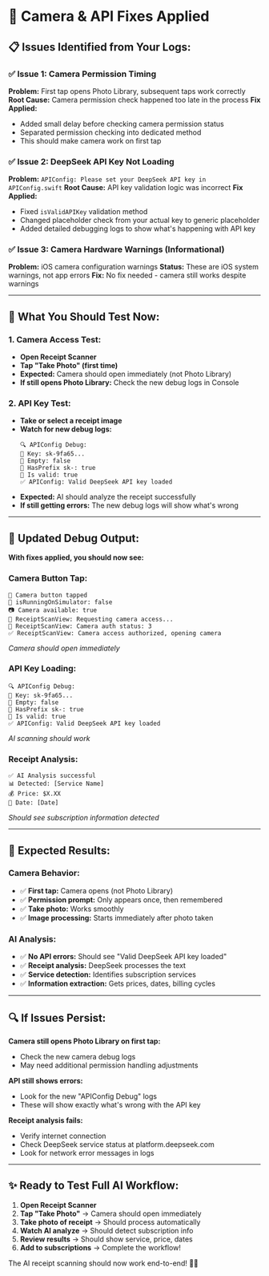 # 🔧 Camera & API Fixes Applied

## 📋 **Issues Identified from Your Logs:**

### ✅ **Issue 1: Camera Permission Timing**
**Problem:** First tap opens Photo Library, subsequent taps work correctly
**Root Cause:** Camera permission check happened too late in the process
**Fix Applied:**
- Added small delay before checking camera permission status
- Separated permission checking into dedicated method
- This should make camera work on first tap

### ✅ **Issue 2: DeepSeek API Key Not Loading**
**Problem:** `APIConfig: Please set your DeepSeek API key in APIConfig.swift`
**Root Cause:** API key validation logic was incorrect
**Fix Applied:**
- Fixed `isValidAPIKey` validation method
- Changed placeholder check from your actual key to generic placeholder
- Added detailed debugging logs to show what's happening with API key

### ✅ **Issue 3: Camera Hardware Warnings (Informational)**
**Problem:** iOS camera configuration warnings
**Status:** These are iOS system warnings, not app errors
**Fix:** No fix needed - camera still works despite warnings

---

## 🧪 **What You Should Test Now:**

### **1. Camera Access Test:**
- **Open Receipt Scanner**  
- **Tap "Take Photo" (first time)**
- **Expected:** Camera should open immediately (not Photo Library)
- **If still opens Photo Library:** Check the new debug logs in Console

### **2. API Key Test:**
- **Take or select a receipt image**
- **Watch for new debug logs:**
  ```
  🔍 APIConfig Debug:
  🔑 Key: sk-9fa65...
  📌 Empty: false
  📌 HasPrefix sk-: true  
  📌 Is valid: true
  ✅ APIConfig: Valid DeepSeek API key loaded
  ```
- **Expected:** AI should analyze the receipt successfully
- **If still getting errors:** The new debug logs will show what's wrong

---

## 📱 **Updated Debug Output:**

**With fixes applied, you should now see:**

### **Camera Button Tap:**
```
🔘 Camera button tapped
📱 isRunningOnSimulator: false
📷 Camera available: true  
📸 ReceiptScanView: Requesting camera access...
🔐 ReceiptScanView: Camera auth status: 3
✅ ReceiptScanView: Camera access authorized, opening camera
```
*Camera should open immediately*

### **API Key Loading:**
```
🔍 APIConfig Debug:
🔑 Key: sk-9fa65...
📌 Empty: false
📌 HasPrefix sk-: true
📌 Is valid: true
✅ APIConfig: Valid DeepSeek API key loaded
```
*AI scanning should work*

### **Receipt Analysis:**
```
✅ AI Analysis successful
📊 Detected: [Service Name]
💰 Price: $X.XX
📅 Date: [Date]
```
*Should see subscription information detected*

---

## 🎯 **Expected Results:**

### **Camera Behavior:**
- ✅ **First tap:** Camera opens (not Photo Library)  
- ✅ **Permission prompt:** Only appears once, then remembered
- ✅ **Take photo:** Works smoothly
- ✅ **Image processing:** Starts immediately after photo taken

### **AI Analysis:**
- ✅ **No API errors:** Should see "Valid DeepSeek API key loaded"
- ✅ **Receipt analysis:** DeepSeek processes the text
- ✅ **Service detection:** Identifies subscription services
- ✅ **Information extraction:** Gets prices, dates, billing cycles

---

## 🔍 **If Issues Persist:**

**Camera still opens Photo Library on first tap:**
- Check the new camera debug logs
- May need additional permission handling adjustments

**API still shows errors:**
- Look for the new "APIConfig Debug" logs  
- These will show exactly what's wrong with the API key

**Receipt analysis fails:**
- Verify internet connection
- Check DeepSeek service status at platform.deepseek.com
- Look for network error messages in logs

---

## ✨ **Ready to Test Full AI Workflow:**

1. **Open Receipt Scanner**
2. **Tap "Take Photo"** → Camera should open immediately
3. **Take photo of receipt** → Should process automatically  
4. **Watch AI analyze** → Should detect subscription info
5. **Review results** → Should show service, price, dates
6. **Add to subscriptions** → Complete the workflow!

The AI receipt scanning should now work end-to-end! 🚀📸